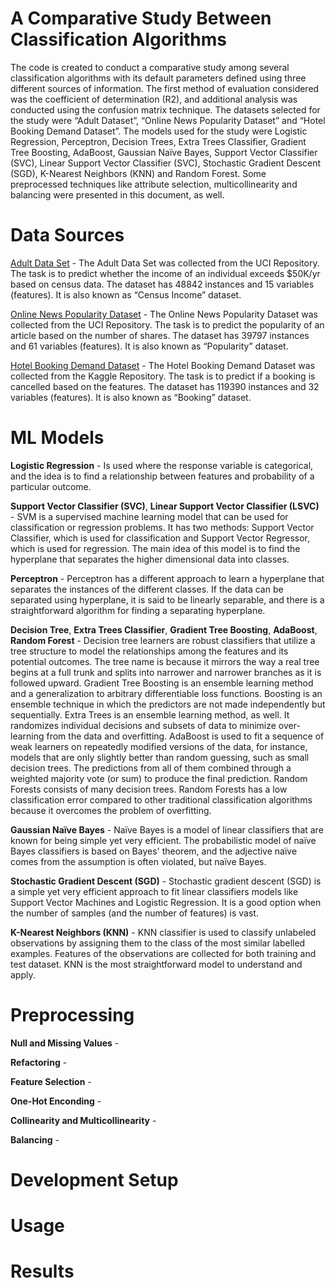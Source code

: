 # A Comparative Study Between Classification Algorithms

The code is created to conduct a comparative study among several classification algorithms with its default parameters defined using three different sources of information. The first method of evaluation considered was the coefficient of determination (R2), and additional analysis was conducted using the confusion matrix technique. The datasets selected for the study were “Adult Dataset”, “Online News Popularity Dataset” and “Hotel Booking Demand Dataset”. The models used for the study were Logistic Regression, Perceptron, Decision Trees, Extra Trees Classifier, Gradient Tree Boosting, AdaBoost, Gaussian Naïve Bayes, Support Vector Classifier (SVC), Linear Support Vector Classifier (SVC), Stochastic Gradient Descent (SGD), K-Nearest Neighbors (KNN) and Random Forest. Some preprocessed techniques like attribute selection, multicollinearity and balancing were presented in this document, as well.

# Data Sources

[Adult Data Set](http://archive.ics.uci.edu/ml/datasets/Adult) - The Adult Data Set was collected from the UCI Repository. The task is to predict whether the income of an individual exceeds $50K/yr based on census data. The dataset has 48842 instances and 15 variables (features). It is also known as “Census Income” dataset.

[Online News Popularity Dataset](http://archive.ics.uci.edu/ml/datasets/Online+News+Popularity) - The Online News Popularity Dataset was collected from the UCI Repository. The task is to predict the popularity of an article based on the number of shares. The dataset has 39797 instances and 61 variables (features). It is also known as “Popularity” dataset.

[Hotel Booking Demand Dataset](https://www.kaggle.com/jessemostipak/hotel-booking-demand) - The Hotel Booking Demand Dataset was collected from the Kaggle Repository. The task is to predict if a booking is cancelled based on the features. The dataset has 119390 instances and 32 variables (features). It is also known as “Booking” dataset.

# ML Models

**Logistic Regression** - Is used where the response variable is categorical, and the idea is to find a relationship between features and probability of a particular outcome.

**Support Vector Classifier (SVC)**, **Linear Support Vector Classifier (LSVC)** - SVM is a supervised machine learning model that can be used for classification or regression problems. It has two methods: Support Vector Classifier, which is used for classification and Support Vector Regressor, which is used for regression. The main idea of this model is to find the hyperplane that separates the higher dimensional data into classes.

**Perceptron** - Perceptron has a different approach to learn a hyperplane that separates the instances of the different classes. If the data can be separated using hyperplane, it is said to be linearly separable, and there is a straightforward algorithm for finding a separating hyperplane.

**Decision Tree**, **Extra Trees Classifier**, **Gradient Tree Boosting**, **AdaBoost**, **Random Forest** - Decision tree learners are robust classifiers that utilize a tree structure to model the relationships among the features and its potential outcomes. The tree name is because it mirrors the way a real tree begins at a full trunk and splits into narrower and narrower branches as it is followed upward. Gradient Tree Boosting is an ensemble learning method and a generalization to arbitrary differentiable loss functions. Boosting is an ensemble technique in which the predictors are not made independently but sequentially. Extra Trees is an ensemble learning method, as well. It randomizes individual decisions and subsets of data to minimize over-learning from the data and overfitting. AdaBoost is used to fit a sequence of weak learners on repeatedly modified versions of the data, for instance, models that are only slightly better than random guessing, such as small decision trees. The predictions from all of them combined through a weighted majority vote (or sum) to produce the final prediction. Random Forests consists of many decision trees. Random Forests has a low classification error compared to other traditional classification algorithms because it overcomes the problem of overfitting.

**Gaussian Naïve Bayes** - Naïve Bayes is a model of linear classifiers that are known for being simple yet very efficient. The probabilistic model of naïve Bayes classifiers is based on Bayes' theorem, and the adjective naïve comes from the assumption is often violated, but naïve Bayes.

**Stochastic Gradient Descent (SGD)** - Stochastic gradient descent (SGD) is a simple yet very efficient approach to fit linear classifiers models like Support Vector Machines and Logistic Regression. It is a good option when the number of samples (and the number of features) is vast.

**K-Nearest Neighbors (KNN)** - KNN classifier is used to classify unlabeled observations by assigning them to the class of the most similar labelled examples. Features of the observations are collected for both training and test dataset. KNN is the most straightforward model to understand and apply.

# Preprocessing

**Null and Missing Values** - 

**Refactoring** -

**Feature Selection** - 

**One-Hot Enconding** - 

**Collinearity and Multicollinearity** - 

**Balancing** - 

# Development Setup

# Usage

# Results
